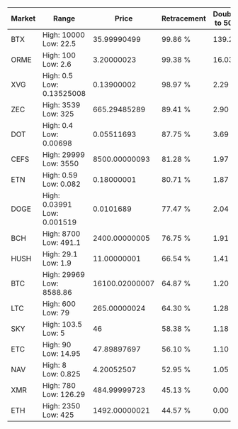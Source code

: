 | Market | Range | Price| Retracement | Doubles to 50% |
| --- | --- | --- | --- | --- |
| BTX | High: 10000<br />Low: 22.5 | 35.99990499 | 99.86 % | 139.20 |
| ORME | High: 100<br />Low: 2.6 | 3.20000023 | 99.38 % | 16.03 |
| XVG | High: 0.5<br />Low: 0.13525008 | 0.13900002 | 98.97 % | 2.29 |
| ZEC | High: 3539<br />Low: 325 | 665.29485289 | 89.41 % | 2.90 |
| DOT | High: 0.4<br />Low: 0.00698 | 0.05511693 | 87.75 % | 3.69 |
| CEFS | High: 29999<br />Low: 3550 | 8500.00000093 | 81.28 % | 1.97 |
| ETN | High: 0.59<br />Low: 0.082 | 0.18000001 | 80.71 % | 1.87 |
| DOGE | High: 0.03991<br />Low: 0.001519 | 0.0101689 | 77.47 % | 2.04 |
| BCH | High: 8700<br />Low: 491.1 | 2400.00000005 | 76.75 % | 1.91 |
| HUSH | High: 29.1<br />Low: 1.9 | 11.00000001 | 66.54 % | 1.41 |
| BTC | High: 29969<br />Low: 8588.86 | 16100.02000007 | 64.87 % | 1.20 |
| LTC | High: 600<br />Low: 79 | 265.00000024 | 64.30 % | 1.28 |
| SKY | High: 103.5<br />Low: 5 | 46 | 58.38 % | 1.18 |
| ETC | High: 90<br />Low: 14.95 | 47.89897697 | 56.10 % | 1.10 |
| NAV | High: 8<br />Low: 0.825 | 4.20052507 | 52.95 % | 1.05 |
| XMR | High: 780<br />Low: 126.29 | 484.99999723 | 45.13 % | 0.00 |
| ETH | High: 2350<br />Low: 425 | 1492.00000021 | 44.57 % | 0.00 |
